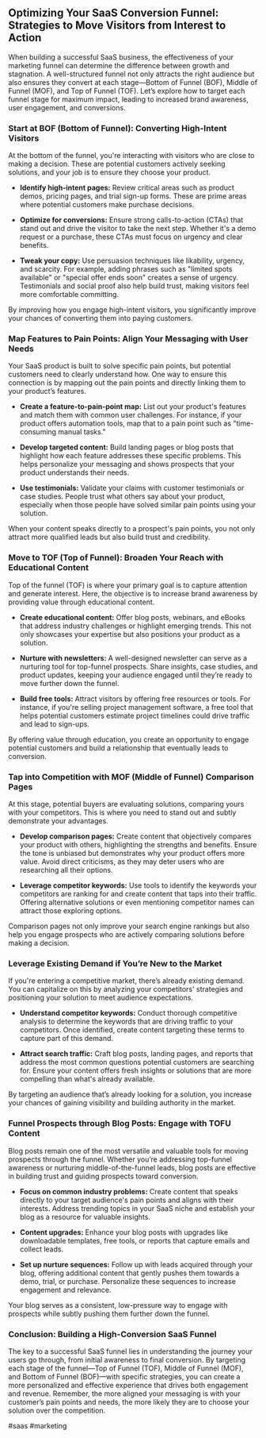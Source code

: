 ## Optimizing Your SaaS Conversion Funnel: Strategies to Move Visitors from Interest to Action

When building a successful SaaS business, the effectiveness of your marketing funnel can determine the difference between growth and stagnation. A well-structured funnel not only attracts the right audience but also ensures they convert at each stage—Bottom of Funnel (BOF), Middle of Funnel (MOF), and Top of Funnel (TOF). Let’s explore how to target each funnel stage for maximum impact, leading to increased brand awareness, user engagement, and conversions.

### Start at BOF (Bottom of Funnel): Converting High-Intent Visitors
At the bottom of the funnel, you're interacting with visitors who are close to making a decision. These are potential customers actively seeking solutions, and your job is to ensure they choose your product.

- **Identify high-intent pages:** Review critical areas such as product demos, pricing pages, and trial sign-up forms. These are prime areas where potential customers make purchase decisions.
  
- **Optimize for conversions:** Ensure strong calls-to-action (CTAs) that stand out and drive the visitor to take the next step. Whether it's a demo request or a purchase, these CTAs must focus on urgency and clear benefits.

- **Tweak your copy:** Use persuasion techniques like likability, urgency, and scarcity. For example, adding phrases such as "limited spots available" or "special offer ends soon" creates a sense of urgency. Testimonials and social proof also help build trust, making visitors feel more comfortable committing.

By improving how you engage high-intent visitors, you significantly improve your chances of converting them into paying customers.

### Map Features to Pain Points: Align Your Messaging with User Needs
Your SaaS product is built to solve specific pain points, but potential customers need to clearly understand how. One way to ensure this connection is by mapping out the pain points and directly linking them to your product’s features.

- **Create a feature-to-pain-point map:** List out your product's features and match them with common user challenges. For instance, if your product offers automation tools, map that to a pain point such as "time-consuming manual tasks."

- **Develop targeted content:** Build landing pages or blog posts that highlight how each feature addresses these specific problems. This helps personalize your messaging and shows prospects that your product understands their needs.

- **Use testimonials:** Validate your claims with customer testimonials or case studies. People trust what others say about your product, especially when those people have solved similar pain points using your solution.

When your content speaks directly to a prospect's pain points, you not only attract more qualified leads but also build trust and credibility.

### Move to TOF (Top of Funnel): Broaden Your Reach with Educational Content
Top of the funnel (TOF) is where your primary goal is to capture attention and generate interest. Here, the objective is to increase brand awareness by providing value through educational content.

- **Create educational content:** Offer blog posts, webinars, and eBooks that address industry challenges or highlight emerging trends. This not only showcases your expertise but also positions your product as a solution.

- **Nurture with newsletters:** A well-designed newsletter can serve as a nurturing tool for top-funnel prospects. Share insights, case studies, and product updates, keeping your audience engaged until they’re ready to move further down the funnel.

- **Build free tools:** Attract visitors by offering free resources or tools. For instance, if you're selling project management software, a free tool that helps potential customers estimate project timelines could drive traffic and lead to sign-ups.

By offering value through education, you create an opportunity to engage potential customers and build a relationship that eventually leads to conversion.

### Tap into Competition with MOF (Middle of Funnel) Comparison Pages
At this stage, potential buyers are evaluating solutions, comparing yours with your competitors. This is where you need to stand out and subtly demonstrate your advantages.

- **Develop comparison pages:** Create content that objectively compares your product with others, highlighting the strengths and benefits. Ensure the tone is unbiased but demonstrates why your product offers more value. Avoid direct criticisms, as they may deter users who are researching all their options.

- **Leverage competitor keywords:** Use tools to identify the keywords your competitors are ranking for and create content that taps into their traffic. Offering alternative solutions or even mentioning competitor names can attract those exploring options.

Comparison pages not only improve your search engine rankings but also help you engage prospects who are actively comparing solutions before making a decision.

### Leverage Existing Demand if You’re New to the Market
If you're entering a competitive market, there’s already existing demand. You can capitalize on this by analyzing your competitors' strategies and positioning your solution to meet audience expectations.

- **Understand competitor keywords:** Conduct thorough competitive analysis to determine the keywords that are driving traffic to your competitors. Once identified, create content targeting these terms to capture part of this demand.

- **Attract search traffic:** Craft blog posts, landing pages, and reports that address the most common questions potential customers are searching for. Ensure your content offers fresh insights or solutions that are more compelling than what's already available.

By targeting an audience that’s already looking for a solution, you increase your chances of gaining visibility and building authority in the market.

### Funnel Prospects through Blog Posts: Engage with TOFU Content
Blog posts remain one of the most versatile and valuable tools for moving prospects through the funnel. Whether you’re addressing top-funnel awareness or nurturing middle-of-the-funnel leads, blog posts are effective in building trust and guiding prospects toward conversion.

- **Focus on common industry problems:** Create content that speaks directly to your target audience's pain points and aligns with their interests. Address trending topics in your SaaS niche and establish your blog as a resource for valuable insights.

- **Content upgrades:** Enhance your blog posts with upgrades like downloadable templates, free tools, or reports that capture emails and collect leads.

- **Set up nurture sequences:** Follow up with leads acquired through your blog, offering additional content that gently pushes them towards a demo, trial, or purchase. Personalize these sequences to increase engagement and relevance.

Your blog serves as a consistent, low-pressure way to engage with prospects while subtly pushing them further down the funnel.

### Conclusion: Building a High-Conversion SaaS Funnel

The key to a successful SaaS funnel lies in understanding the journey your users go through, from initial awareness to final conversion. By targeting each stage of the funnel—Top of Funnel (TOF), Middle of Funnel (MOF), and Bottom of Funnel (BOF)—with specific strategies, you can create a more personalized and effective experience that drives both engagement and revenue. Remember, the more aligned your messaging is with your customer’s pain points and needs, the more likely they are to choose your solution over the competition.

<!-- Keywords -->
#saas #marketing
<!-- /Keywords -->
